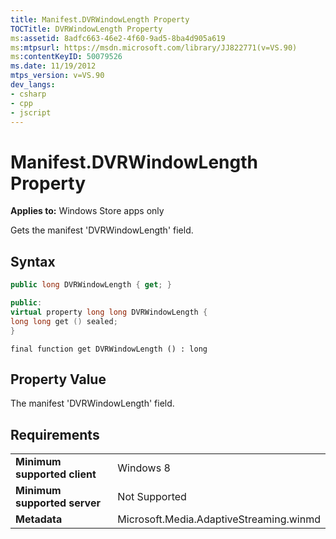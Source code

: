 ```yaml
---
title: Manifest.DVRWindowLength Property
TOCTitle: DVRWindowLength Property
ms:assetid: 8adfc663-46e2-4f60-9ad5-8ba4d905a619
ms:mtpsurl: https://msdn.microsoft.com/library/JJ822771(v=VS.90)
ms:contentKeyID: 50079526
ms.date: 11/19/2012
mtps_version: v=VS.90
dev_langs:
- csharp
- cpp
- jscript
---
```


# Manifest.DVRWindowLength Property

**Applies to:** Windows Store apps only

Gets the manifest 'DVRWindowLength' field.

## Syntax

```csharp
public long DVRWindowLength { get; }
```

```cpp
public:
virtual property long long DVRWindowLength {
long long get () sealed;
}
```

```jscript
final function get DVRWindowLength () : long
```

## Property Value

The manifest 'DVRWindowLength' field.

## Requirements

|||
|--- |--- |
|**Minimum supported client**|Windows 8|
|**Minimum supported server**|Not Supported|
|**Metadata**|Microsoft.Media.AdaptiveStreaming.winmd|
